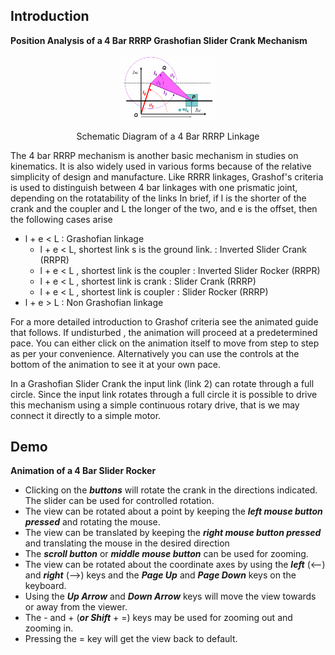 ## Introduction

**Position Analysis of a 4 Bar RRRP Grashofian Slider Crank Mechanism**

<div align="center">
<img src="images/RRRP_schematic.png" width="30%">
<p>Schematic Diagram of a 4 Bar RRRP Linkage</p>
</div>

The 4 bar RRRP mechanism is another basic mechanism in studies on kinematics. It is also widely used in various forms because of the relative simplicity of design and manufacture. Like RRRR linkages, Grashof's criteria is used to distinguish between 4 bar linkages with one prismatic joint, depending on the rotatability of the links In brief, if l is the shorter of the crank and the coupler and L the longer of the two, and e is the offset, then the following cases arise

- l + e < L : Grashofian linkage
  - l + e < L, shortest link s is the ground link. : Inverted Slider Crank (RRPR)
  - l + e < L , shortest link is the coupler : Inverted Slider Rocker (RRPR)
  - l + e < L , shortest link is crank : Slider Crank (RRRP)
  - l + e < L , shortest link is coupler : Slider Rocker (RRRP)
- l + e > L : Non Grashofian linkage

For a more detailed introduction to Grashof criteria see the animated guide that follows. If undisturbed , the animation will proceed at a predetermined pace. You can either click on the animation itself to move from step to step as per your convenience. Alternatively you can use the controls at the bottom of the animation to see it at your own pace.

<p class="heading-content"> 
  <object width="900" height="700" data="./content/Grashof_RRRP/index.html"></object>
                            </p>

In a Grashofian Slider Crank the input link (link 2) can rotate through a full circle. Since the input link rotates through a full circle it is possible to drive this mechanism using a simple continuous rotary drive, that is we may connect it directly to a simple motor.


## Demo
<p style="text-align: center;">
  <object width="900" height="700" data="./content/demo/demo/demo_RRPR.html"></object>
                            </p>       

**Animation of a 4 Bar Slider Rocker**

- Clicking on the ***buttons*** will rotate the crank in the directions indicated. The slider can be used for controlled rotation.
- The view can be rotated about a point by keeping the ***left mouse button pressed*** and rotating the mouse.
- The view can be translated by keeping the ***right mouse button pressed*** and translating the mouse in the desired direction
- The ***scroll button*** or ***middle mouse button*** can be used for zooming.
- The view can be rotated about the coordinate axes by using the ***left*** (<--) and ***right*** (-->) keys and the ***Page Up*** and ***Page Down*** keys on the keyboard.
- Using the ***Up Arrow*** and ***Down Arrow*** keys will move the view towards or away from the viewer.
- The - and + (***or Shift*** + =) keys may be used for zooming out and zooming in.
- Pressing the = key will get the view back to default.